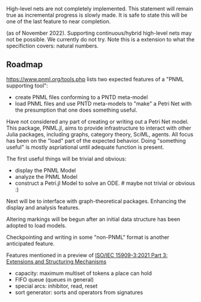High-level nets are not completely implemented. This statement will remain true
as incremental progress is slowly made. It is safe to state this will be one of
the last feature to near completion.

(as of November 2022).
Supporting continuous/hybrid high-level nets may not be possible. We currently do not try.
Note this is a extension to what the specifiction covers: natural numbers.

## Roadmap

https://www.pnml.org/tools.php lists two expected features of a "PNML supporting tool":
- create PNML files conforming to a PNTD meta-model
- load PNML files and use PNTD meta-models to "make" a Petri Net
with the presumption that one does something useful.

Have not considered any part of creating or writing out a Petri Net model.
This package, PNML.jl, aims to provide infrastructure to interact with other Julia packages,
including graphs, category theory, SciML, agents.
All focus has been on the "load" part of the expected behavior.
Doing "something useful" is mostly aspriational until adequate function is present.

The first useful things will be trivial and obvious:
- display the PNML Model
- analyze the PNML Model
- construct a Petri.jl Model to solve an ODE.  # maybe not trivial or obvious :)

Next will be to interface with graph-theoretical packages.
Enhancing the display and analysis features.

Altering markings will be begun after an initial data structure has been adopted to load models.

Checkpointing and writing in some "non-PNML" format is another anticipated feature.

Features mentioned in a preview of
[ISO/IEC 15909-3:2021 Part 3: Extensions and Structuring Mechanisms](https://www.iso.org/standard/81504.html)

- capacity: maximum multiset of tokens a place can hold
- FIFO queue (queues in general)
- special arcs: inhibitor, read, reset
- sort generator: sorts and operators from signatures
